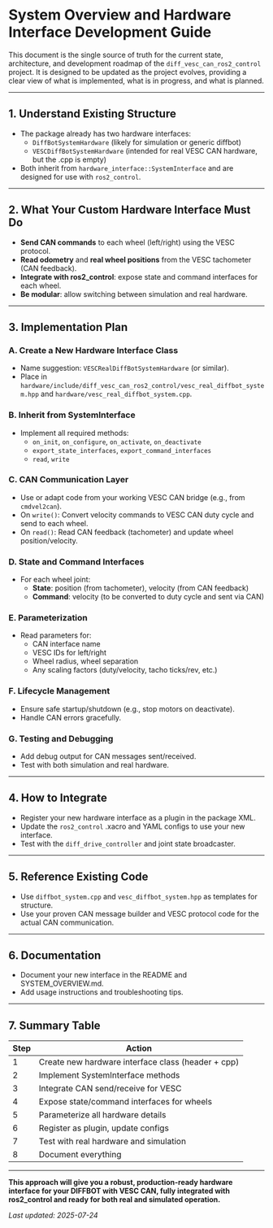 # System Overview and Hardware Interface Development Guide

This document is the single source of truth for the current state, architecture, and development roadmap of the `diff_vesc_can_ros2_control` project. It is designed to be updated as the project evolves, providing a clear view of what is implemented, what is in progress, and what is planned.

---

## 1. Understand Existing Structure

- The package already has two hardware interfaces:
  - `DiffBotSystemHardware` (likely for simulation or generic diffbot)
  - `VESCDiffBotSystemHardware` (intended for real VESC CAN hardware, but the .cpp is empty)
- Both inherit from `hardware_interface::SystemInterface` and are designed for use with `ros2_control`.

---

## 2. What Your Custom Hardware Interface Must Do

- **Send CAN commands** to each wheel (left/right) using the VESC protocol.
- **Read odometry** and **real wheel positions** from the VESC tachometer (CAN feedback).
- **Integrate with ros2_control**: expose state and command interfaces for each wheel.
- **Be modular**: allow switching between simulation and real hardware.

---

## 3. Implementation Plan

### A. Create a New Hardware Interface Class
- Name suggestion: `VESCRealDiffBotSystemHardware` (or similar).
- Place in `hardware/include/diff_vesc_can_ros2_control/vesc_real_diffbot_system.hpp` and `hardware/vesc_real_diffbot_system.cpp`.

### B. Inherit from SystemInterface
- Implement all required methods:
  - `on_init`, `on_configure`, `on_activate`, `on_deactivate`
  - `export_state_interfaces`, `export_command_interfaces`
  - `read`, `write`

### C. CAN Communication Layer
- Use or adapt code from your working VESC CAN bridge (e.g., from `cmdvel2can`).
- On `write()`: Convert velocity commands to VESC CAN duty cycle and send to each wheel.
- On `read()`: Read CAN feedback (tachometer) and update wheel position/velocity.

### D. State and Command Interfaces
- For each wheel joint:
  - **State**: position (from tachometer), velocity (from CAN feedback)
  - **Command**: velocity (to be converted to duty cycle and sent via CAN)

### E. Parameterization
- Read parameters for:
  - CAN interface name
  - VESC IDs for left/right
  - Wheel radius, wheel separation
  - Any scaling factors (duty/velocity, tacho ticks/rev, etc.)

### F. Lifecycle Management
- Ensure safe startup/shutdown (e.g., stop motors on deactivate).
- Handle CAN errors gracefully.

### G. Testing and Debugging
- Add debug output for CAN messages sent/received.
- Test with both simulation and real hardware.

---

## 4. How to Integrate

- Register your new hardware interface as a plugin in the package XML.
- Update the `ros2_control` .xacro and YAML configs to use your new interface.
- Test with the `diff_drive_controller` and joint state broadcaster.

---

## 5. Reference Existing Code

- Use `diffbot_system.cpp` and `vesc_diffbot_system.hpp` as templates for structure.
- Use your proven CAN message builder and VESC protocol code for the actual CAN communication.

---

## 6. Documentation

- Document your new interface in the README and SYSTEM_OVERVIEW.md.
- Add usage instructions and troubleshooting tips.

---

## 7. Summary Table

| Step | Action |
|------|--------|
| 1 | Create new hardware interface class (header + cpp) |
| 2 | Implement SystemInterface methods |
| 3 | Integrate CAN send/receive for VESC |
| 4 | Expose state/command interfaces for wheels |
| 5 | Parameterize all hardware details |
| 6 | Register as plugin, update configs |
| 7 | Test with real hardware and simulation |
| 8 | Document everything |

---

**This approach will give you a robust, production-ready hardware interface for your DIFFBOT with VESC CAN, fully integrated with ros2_control and ready for both real and simulated operation.**

_Last updated: 2025-07-24_
